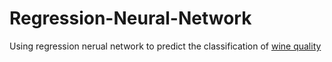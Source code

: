 # Regression-Neural-Network
Using regression nerual network to predict the classification of [wine quality](https://towardsdatascience.com/pytorch-tabular-regression-428e9c9ac93)
